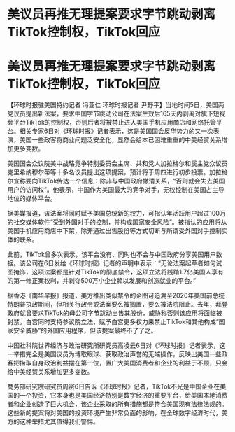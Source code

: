 # 美议员再推无理提案要求字节跳动剥离TikTok控制权，TikTok回应

# 美议员再推无理提案要求字节跳动剥离TikTok控制权，TikTok回应

【环球时报驻美国特约记者 冯亚仁 环球时报记者
尹野平】当地时间5日，美国两党议员提出新法案，要求中国字节跳动公司在法案生效后165天内剥离对旗下短视频平台TikTok的控制权，否则后者将被禁止进入美国手机应用商店和网络托管平台。相关专家6日对《环球时报》记者表示，这是美国国会反华势力的又一次表演，美国一些政客将商业问题泛安全化，显然会给本已困难重重的中美经贸关系增加更多变数。

美国国会众议院美中战略竞争特别委员会主席、共和党人加拉格尔和民主党众议员克里希纳穆尔蒂等十多名议员提出这项提案，预计将于周四进行初步投票。加拉格尔宣称要向TikTok传达一个信息：除非与中国政府撇清关系，“否则就会失去美国用户的访问权”。他表示，中国作为美国最大的竞争对手，无权控制在美国占主导地位的媒体平台。

据美媒报道，该法案将同时赋予美国总统新的权力，可指认年活跃用户超过100万的社交媒体软件“受到外国对手的控制，并构成国家安全风险”。被指认的应用将从美国手机应用商店中下架，除非通过出售股份等方式切断与所谓受外国对手控制实体的联系。

此前，TikTok曾多次表示，该平台没有、同时也不会与中国政府分享美国用户数据。该公司在6日发给《环球时报》记者的声明中表示：“无论法案起草者如何试图掩饰，这项法案都是针对TikTok的彻底禁令，这项立法将践踏1.7亿美国人享有的第一修正案权利，并剥夺500万小企业赖以发展和创造就业的平台。”

据香港《南华早报》报道，美方推出类似禁令的企图可追溯至2020年美国前总统特朗普执政期间，但相关行政令或法案要么被搁置，要么被法院阻止。去年，拜登政府就曾要求TikTok的母公司字节跳动出售其股份，威胁称否则该应用将面临被封禁。白宫同时支持参议院立法，赋予白宫更多权力来禁止TikTok和其他构成“国家安全威胁”的外国应用程序，但该提案最终不了了之。

中国社科院世界经济与政治研究所研究员高凌云6日对《环球时报》记者表示，这一举措完全是美国议员为博取眼球、获取政治声誉的无端操作，反映出美国一些政客把捞取自身政治利益摆在第一位，置广大美国消费者和企业的利益于不顾，只会给中美经贸关系增加更多变数。

商务部研究院研究员周密6日告诉《环球时报》记者，TikTok不光是中国企业在美国的一个投资，它本身也是美国经济特别是数字经济的重要平台，给美国本地消费者和企业创造了巨大机会，该企业采取的所有措施都是符合美国现有法律法规的。这些新的提案将对美国的投资环境产生非常负面的影响，在全球数字经济时代，美方的这种举措尤其值得我们警惕。

